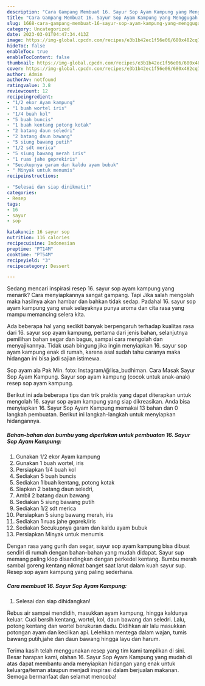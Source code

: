 ```yaml
---
description: "Cara Gampang Membuat 16. Sayur Sop Ayam Kampung yang Menggugah Selera, Buat Buka Puasa Enak"
title: "Cara Gampang Membuat 16. Sayur Sop Ayam Kampung yang Menggugah Selera, Buat Buka Puasa Enak"
slug: 1668-cara-gampang-membuat-16-sayur-sop-ayam-kampung-yang-menggugah-selera-buat-buka-puasa-enak
category: Uncategorized
date: 2023-03-01T04:47:34.413Z
image: https://img-global.cpcdn.com/recipes/e3b1b42ec1f56e06/680x482cq70/16-sayur-sop-ayam-kampung-foto-resep-utama.jpg
hideToc: false
enableToc: true
enableTocContent: false
thumbnail: https://img-global.cpcdn.com/recipes/e3b1b42ec1f56e06/680x482cq70/16-sayur-sop-ayam-kampung-foto-resep-utama.jpg
cover: https://img-global.cpcdn.com/recipes/e3b1b42ec1f56e06/680x482cq70/16-sayur-sop-ayam-kampung-foto-resep-utama.jpg
author: Admin
authorAv: notfound
ratingvalue: 3.8
reviewcount: 12
recipeingredient:
- "1/2 ekor Ayam kampung"
- "1 buah wortel iris"
- "1/4 buah kol"
- "5 buah buncis"
- "1 buah kentang potong kotak"
- "2 batang daun seledri"
- "2 batang daun bawang"
- "5 siung bawang putih"
- "1/2 sdt merica"
- "5 siung bawang merah iris"
- "1 ruas jahe geprekiris"
- "Secukupnya garam dan kaldu ayam bubuk"
- " Minyak untuk menumis"
recipeinstructions:

- "Selesai dan siap dinikmati!"
categories:
- Resep
tags:
- 16
- sayur
- sop

katakunci: 16 sayur sop 
nutrition: 116 calories
recipecuisine: Indonesian
preptime: "PT14M"
cooktime: "PT54M"
recipeyield: "3"
recipecategory: Dessert

---
```



Sedang mencari inspirasi resep 16. sayur sop ayam kampung yang menarik? Cara menyiapkannya sangat gampang. Tapi Jika salah mengolah maka hasilnya akan hambar dan bahkan tidak sedap. Padahal 16. sayur sop ayam kampung yang enak selayaknya punya aroma dan cita rasa yang mampu memancing selera kita.


Ada beberapa hal yang sedikit banyak berpengaruh terhadap kualitas rasa dari 16. sayur sop ayam kampung, pertama dari jenis bahan, selanjutnya pemilihan bahan segar dan bagus, sampai cara mengolah dan menyajikannya. Tidak usah bingung jika ingin menyiapkan 16. sayur sop ayam kampung enak di rumah, karena asal sudah tahu caranya maka hidangan ini bisa jadi sajian istimewa.

Sop ayam ala Pak Min. foto: Instagram/@lisa_budhiman. Cara Masak Sayur Sop Ayam Kampung. Sayur sop ayam kampung (cocok untuk anak-anak) resep sop ayam kampung.


Berikut ini ada beberapa tips dan trik praktis yang dapat diterapkan untuk mengolah 16. sayur sop ayam kampung yang siap dikreasikan. Anda bisa menyiapkan 16. Sayur Sop Ayam Kampung memakai 13 bahan dan 0 langkah pembuatan. Berikut ini langkah-langkah untuk menyiapkan hidangannya.

<!--inarticleads1-->

##### Bahan-bahan dan bumbu yang diperlukan untuk pembuatan 16. Sayur Sop Ayam Kampung:

1. Gunakan 1/2 ekor Ayam kampung
1. Gunakan 1 buah wortel, iris
1. Persiapkan 1/4 buah kol
1. Sediakan 5 buah buncis
1. Sediakan 1 buah kentang, potong kotak
1. Siapkan 2 batang daun seledri,
1. Ambil 2 batang daun bawang
1. Sediakan 5 siung bawang putih
1. Sediakan 1/2 sdt merica
1. Persiapkan 5 siung bawang merah, iris
1. Sediakan 1 ruas jahe geprek/iris
1. Sediakan Secukupnya garam dan kaldu ayam bubuk
1. Persiapkan  Minyak untuk menumis


Dengan rasa yang gurih dan segar, sayur sop ayam kampung bisa dibuat sendiri di rumah dengan bahan-bahan yang mudah didapat. Sayur sup memang paling klop disandingkan dengan perkedel kentang. Bumbu merah sambal goreng kentang nikmat banget saat larut dalam kuah sayur sup. Resep sop ayam kampung yang paling sederhana. 

<!--inarticleads2-->

##### Cara membuat 16. Sayur Sop Ayam Kampung:


1. Selesai dan siap dihidangkan!

Rebus air sampai mendidih, masukkan ayam kampung, hingga kaldunya keluar. Cuci bersih kentang, wortel, kol, daun bawang dan seledri. Lalu, potong kentang dan wortel berukuran dadu. Didihkan air lalu masukkan potongan ayam dan kecilkan api. Lelehkan mentega dalam wajan, tumis bawang putih,jahe dan daun bawang hingga layu dan harum. 

Terima kasih telah menggunakan resep yang tim kami tampilkan di sini. Besar harapan kami, olahan 16. Sayur Sop Ayam Kampung yang mudah di atas dapat membantu anda menyiapkan hidangan yang enak untuk keluarga/teman ataupun menjadi inspirasi dalam berjualan makanan. Semoga bermanfaat dan selamat mencoba!
